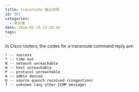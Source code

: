 ```yaml
---
title: traceroute 输出说明
id: 361
categories:
  - 未分类
date: 2016-05-19 13:28:44
tags:
---
```


In Cisco routers, the codes for a traceroute command reply are:

```
! -- success
* -- time out
N -- network unreachable
H -- host unreachable
P -- protocol unreachable
A -- admin denied
Q -- source quench received (congestion)
? -- unknown (any other ICMP message)
```
